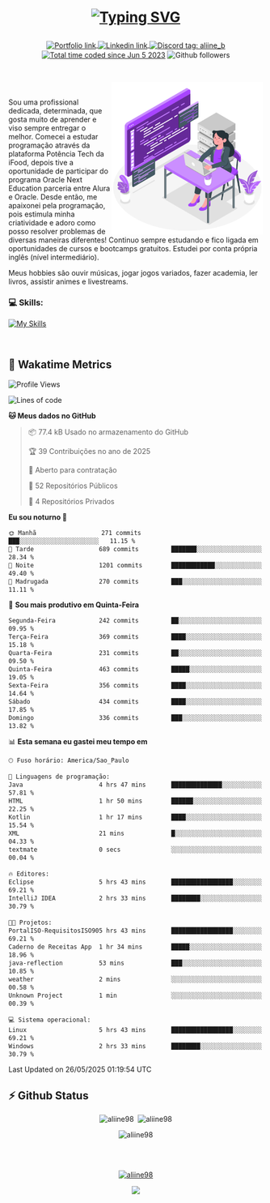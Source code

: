# <p align = "center"><a href="https://git.io/typing-svg"><img src="https://readme-typing-svg.demolab.com?font=Space+Mono&size=28&pause=1000&duration=4000&color=8E58F7&vCenter=true&width=500&lines=%E2%9C%A8+Ol%C3%A1%2C+sou+Aline+Bevilacqua;%E2%9C%A8+Desenvolvedora+Web!" alt="Typing SVG" /></a></p>

<p align = "center">
    <a href="https://aliine98.github.io" target="_blank">
        <img alt="Portfolio link" align="center" src = "https://img.shields.io/badge/portfolio-8A2BE2?style=for-the-badge">
    </a>
    <a href="https://www.linkedin.com/in/aline-bevilacqua/" target="_blank">
        <img alt="Linkedin link" align="center" src = "https://img.shields.io/badge/LinkedIn-0077B5?style=for-the-badge&logo=linkedin&logoColor=white">
    </a>
    <a href="https://discord.com/" target="_blank">
        <img alt="Discord tag: aliine_b" align="center" src="https://img.shields.io/badge/-aliine__b-5865f2?style=flat-square&logo=Discord&logoColor=FFF" height="28">
    </a>
    <a href="https://wakatime.com/@aliine"><img src="https://wakatime.com/badge/user/d705bdc6-1244-4026-9380-8de8c1599f8d.svg?style=for-the-badge" alt="Total time coded since Jun 5 2023" align="center"/></a>
    <img alt="Github followers" align="center" src="https://img.shields.io/github/followers/Aliine98?style=for-the-badge&color=bf0f47&logo=github&logoColor=white">
</p><br>

<a href="https://storyset.com/"><img src="./assets/coding-amico.svg" width="300" align="right"></a>

<div align="left">
<br>

Sou uma profissional dedicada, determinada, que gosta muito de aprender e viso sempre entregar o melhor. Comecei a estudar programação através da plataforma Potência Tech da iFood, depois tive a oportunidade de participar do programa Oracle Next Education parceria entre Alura e Oracle. Desde então, me apaixonei pela programação, pois estimula minha criatividade e adoro como posso resolver problemas de diversas maneiras diferentes! Continuo sempre estudando e fico ligada em oportunidades de cursos e bootcamps gratuitos.
Estudei por conta própria inglês (nível intermediário).

Meus hobbies são ouvir músicas, jogar jogos variados, fazer academia, ler livros, assistir animes e livestreams.

### 💻 Skills:
[![My Skills](https://skillicons.dev/icons?i=html,css,js,java,tailwind,mysql,hibernate,ts,nuxt,firebase,express,mongo,kotlin,androidstudio&perline=5)](https://skillicons.dev)
</div>
<br>

## 🚀 Wakatime Metrics

<!--START_SECTION:waka-->
![Profile Views](http://img.shields.io/badge/Visualizac%C3%B5es%20do%20perfil-0-blue)

![Lines of code](https://img.shields.io/badge/Desde%20o%20Hello%20World%20eu%20escrevi-446.3%20thousand%20linhas%20de%20c%C3%B3digo-blue)

**🐱 Meus dados no GitHub** 

> 📦 77.4 kB Usado no armazenamento do GitHub 
 > 
> 🏆 39 Contribuições no ano de 2025
 > 
> 💼 Aberto para contratação
 > 
> 📜 52 Repositórios Públicos 
 > 
> 🔑 4 Repositórios Privados 
 > 
**Eu sou noturno 🦉** 

```text
🌞 Manhã                  271 commits         ███░░░░░░░░░░░░░░░░░░░░░░   11.15 % 
🌆 Tarde                  689 commits         ███████░░░░░░░░░░░░░░░░░░   28.34 % 
🌃 Noite                  1201 commits        ████████████░░░░░░░░░░░░░   49.40 % 
🌙 Madrugada              270 commits         ███░░░░░░░░░░░░░░░░░░░░░░   11.11 % 
```
📅 **Sou mais produtivo em Quinta-Feira** 

```text
Segunda-Feira            242 commits         ██░░░░░░░░░░░░░░░░░░░░░░░   09.95 % 
Terça-Feira              369 commits         ████░░░░░░░░░░░░░░░░░░░░░   15.18 % 
Quarta-Feira             231 commits         ██░░░░░░░░░░░░░░░░░░░░░░░   09.50 % 
Quinta-Feira             463 commits         █████░░░░░░░░░░░░░░░░░░░░   19.05 % 
Sexta-Feira              356 commits         ████░░░░░░░░░░░░░░░░░░░░░   14.64 % 
Sábado                   434 commits         ████░░░░░░░░░░░░░░░░░░░░░   17.85 % 
Domingo                  336 commits         ███░░░░░░░░░░░░░░░░░░░░░░   13.82 % 
```


📊 **Esta semana eu gastei meu tempo em** 

```text
🕑︎ Fuso horário: America/Sao_Paulo

💬 Linguagens de programação: 
Java                     4 hrs 47 mins       ██████████████░░░░░░░░░░░   57.81 % 
HTML                     1 hr 50 mins        ██████░░░░░░░░░░░░░░░░░░░   22.25 % 
Kotlin                   1 hr 17 mins        ████░░░░░░░░░░░░░░░░░░░░░   15.54 % 
XML                      21 mins             █░░░░░░░░░░░░░░░░░░░░░░░░   04.33 % 
textmate                 0 secs              ░░░░░░░░░░░░░░░░░░░░░░░░░   00.04 % 

🔥 Editores: 
Eclipse                  5 hrs 43 mins       █████████████████░░░░░░░░   69.21 % 
IntelliJ IDEA            2 hrs 33 mins       ████████░░░░░░░░░░░░░░░░░   30.79 % 

🐱‍💻 Projetos: 
PortalISO-RequisitosISO905 hrs 43 mins       █████████████████░░░░░░░░   69.21 % 
Caderno de Receitas App  1 hr 34 mins        █████░░░░░░░░░░░░░░░░░░░░   18.96 % 
java-reflection          53 mins             ███░░░░░░░░░░░░░░░░░░░░░░   10.85 % 
weather                  2 mins              ░░░░░░░░░░░░░░░░░░░░░░░░░   00.58 % 
Unknown Project          1 min               ░░░░░░░░░░░░░░░░░░░░░░░░░   00.39 % 

💻 Sistema operacional: 
Linux                    5 hrs 43 mins       █████████████████░░░░░░░░   69.21 % 
Windows                  2 hrs 33 mins       ████████░░░░░░░░░░░░░░░░░   30.79 % 
```


 Last Updated on 26/05/2025 01:19:54 UTC
<!--END_SECTION:waka-->
 
## ⚡ Github Status

<p align="center"><img src="https://my-github-readme-stats-aliine98.vercel.app/api?username=aliine98&show_icons=true&locale=en&theme=radical" alt="aliine98" />&nbsp;&nbsp;<img src="https://my-github-readme-stats-aliine98.vercel.app/api/top-langs?username=aliine98&show_icons=true&locale=en&layout=compact&theme=radical&exclude_repo=my-github-readme-stats,my-github-readme-streak-stats,github-readme-streak-stats,ajax-com-js-puro&hide=c%2B%2B,cmake&langs_count=8" alt="aliine98" /></p>

<p align="center"><img src="https://my-github-readme-streak-stats.vercel.app?user=aliine98&theme=radical" alt="aliine98" /></p>

<br><br>
<p align="center"> <a href="https://github.com/ryo-ma/github-profile-trophy" target="_blank"><img src="https://github-profile-trophy.vercel.app/?username=aliine98&theme=radical&column=4" alt="aliine98" /></a> </p>

<p align="center"><img src="https://media4.giphy.com/media/C1bBFL2dMQxA4/giphy.gif?cid=ecf05e47z7xqxd7gboyuplq95r7v869x9bi8msk1upllpme2&ep=v1_gifs_search&rid=giphy.gif&ct=g" width="700"></p>
